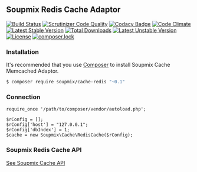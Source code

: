 ## Soupmix Redis Cache Adaptor

[![Build Status](https://travis-ci.org/soupmix/cache-redis.svg?branch=master)](https://travis-ci.org/soupmix/cache-redis) [![Scrutinizer Code Quality](https://scrutinizer-ci.com/g/soupmix/cache-redis/badges/quality-score.png?b=master)](https://scrutinizer-ci.com/g/soupmix/cache-redis/?branch=master) [![Codacy Badge](https://api.codacy.com/project/badge/Grade/f2fd85aaddc44793bfc25020802ee5f2)](https://www.codacy.com/app/mehmet/cache-redis?utm_source=github.com&amp;utm_medium=referral&amp;utm_content=soupmix/cache-redis&amp;utm_campaign=Badge_Grade) [![Code Climate](https://codeclimate.com/github/soupmix/cache-redis/badges/gpa.svg)](https://codeclimate.com/github/soupmix/cache-redis) 
[![Latest Stable Version](https://poser.pugx.org/soupmix/cache-redis/v/stable)](https://packagist.org/packages/soupmix/cache-redis) [![Total Downloads](https://poser.pugx.org/soupmix/cache-redis/downloads)](https://packagist.org/packages/soupmix/cache-redis) [![Latest Unstable Version](https://poser.pugx.org/soupmix/cache-redis/v/unstable)](https://packagist.org/packages/soupmix/cache-redis) [![License](https://poser.pugx.org/soupmix/cache-redis/license)](https://packagist.org/packages/soupmix/cache-redis) [![composer.lock](https://poser.pugx.org/soupmix/cache-redis/composerlock)](https://packagist.org/packages/soupmix/cache-redis)

### Installation

It's recommended that you use [Composer](https://getcomposer.org/) to install Soupmix Cache Memcached Adaptor.

```bash
$ composer require soupmix/cache-redis "~0.1"
```

### Connection
```
require_once '/path/to/composer/vendor/autoload.php';

$rConfig = [];
$rConfig['host'] = "127.0.0.1";
$rConfig['dbIndex'] = 1;
$cache = new Soupmix\Cache\RedisCache($rConfig);
```

### Soupmix Redis Cache API

[See Soupmix Cache API](https://github.com/soupmix/cache-base/blob/master/README.md)
